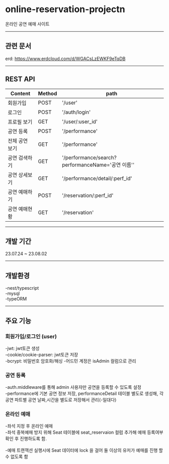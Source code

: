 # online-reservation-projectn

온라인 공연 예매 사이트<br>

---

## 관련 문서

erd: https://www.erdcloud.com/d/WGACsLzEWKF9eTqDB<br>

---

## REST API

| Content        | Method | path                                              |
| -------------- | ------ | ------------------------------------------------- |
| 회원가입       | POST   | '/user'                                           |
| 로그인         | POST   | '/auth/login'                                     |
| 프로필 보기    | GET    | '/user/:user_id'                                  |
| 공연 등록      | POST   | '/performance'                                    |
| 전체 공연 보기 | GET    | '/performance'                                    |
| 공연 검색하기  | GET    | '/performance/search?performanceName='공연 이름'' |
| 공연 상세보기  | GET    | '/performance/detail/:perf_id'                    |
| 공연 예매하기  | POST   | '/reservation/:perf_id'                           |
| 공연 예매현황  | GET    | '/reservation'                                    |

---

## 개발 기간

23.07.24 ~ 23.08.02<br>

---

## 개발환경

-nest/typescript<br>
-mysql<br>
-typeORM<br>

---

## 주요 기능

### 회원가입/로그인 (user)

-jwt: jwt토큰 생성<br>
-cookie/cookie-parser: jwt토큰 저장<br>
-bcrypt: 비밀번호 암호화/해싱 -어드민 계정은 isAdmin 컬럼으로 관리<br>

### 공연 등록

-auth.middleware를 통해 admin 사용자만 공연을 등록할 수 있도록 설정<br>
-performance에 기본 공연 정보 저장, performanceDetail 테이블 별도로 생성해, 각 공연 파트별 공연 날짜,시간을 별도로 저장해서 관리(-일대다)<br>

### 온라인 예매

-좌석 지정 후 온라인 예매<br> -좌석 중복예매 방지 위해 Seat 테이블에 seat_reservaion 컬럼 추가해 예매 등록여부 확인 후 진행하도록 함.<br>  
-예매 트랜잭션 실행시에 Seat 데이터에 lock 을 걸어 둘 이상의 유저가 예매를 진행 할 수 없도록 함
